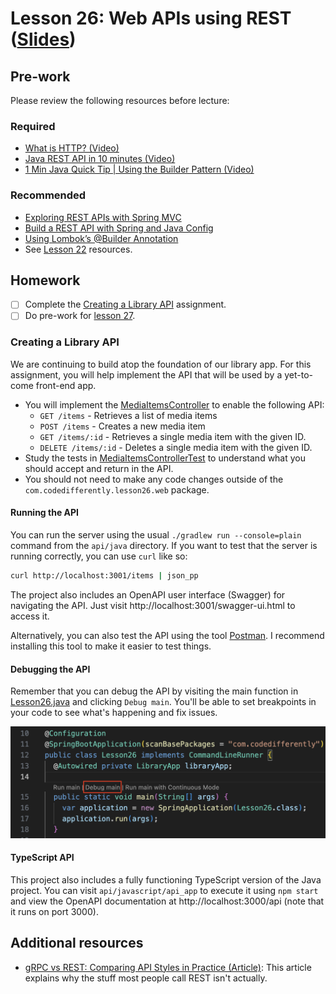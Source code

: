 # Lesson 26: Web APIs using REST ([Slides](https://code-differently.github.io/code-society-25-2/slides/#/lesson_26))

## Pre-work

Please review the following resources before lecture:

### Required

* [What is HTTP? (Video)](https://www.youtube.com/watch?v=XdWpdDUUbsw)
* [Java REST API in 10 minutes (Video)](https://www.youtube.com/watch?v=m2aqTS3EYnE)
* [1 Min Java Quick Tip | Using the Builder Pattern (Video)](https://www.youtube.com/watch?v=BDYSveH9Q14)

### Recommended

* [Exploring REST APIs with Spring MVC](https://www.developer.com/java/exploring-rest-apis-with-spring-mvc/)
* [Build a REST API with Spring and Java Config](https://www.baeldung.com/building-a-restful-web-service-with-spring-and-java-based-configuration)
* [Using Lombok’s @Builder Annotation](https://www.baeldung.com/lombok-builder)
* See [Lesson 22](/lesson_22/README.md) resources.

## Homework

- [ ] Complete the [Creating a Library API](#creating-a-library-api) assignment.
- [ ] Do pre-work for [lesson 27](/lesson_27/).

### Creating a Library API

We are continuing to build atop the foundation of our library app. For this assignment, you will help implement the API that will be used by a yet-to-come front-end app.

* You will implement the [MediaItemsController][controller-file] to enable the following API:
   * `GET /items` - Retrieves a list of media items
   * `POST /items` - Creates a new media item
   * `GET /items/:id` - Retrieves a single media item with the given ID.
   * `DELETE /items/:id` - Deletes a single media item with the given ID.
* Study the tests in [MediaItemsControllerTest][controller-test-file] to understand what you should accept and return in the API.
* You should not need to make any code changes outside of the `com.codedifferently.lesson26.web` package.

#### Running the API

You can run the server using the usual `./gradlew run --console=plain` command from the `api/java` directory. If you want to test that the server is running correctly, you can use `curl` like so:

```bash
curl http://localhost:3001/items | json_pp
```

The project also includes an OpenAPI user interface (Swagger) for navigating the API. Just visit http://localhost:3001/swagger-ui.html to access it.

Alternatively, you can also test the API using the tool [Postman][postman-link]. I recommend installing this tool to make it easier to test things.

#### Debugging the API

Remember that you can debug the API by visiting the main function in [Lesson26.java][main-file] and clicking `Debug main`. You'll be able to set breakpoints in your code to see what's happening and fix issues.

![Debugging the API](./debug.png)


#### TypeScript API

This project also includes a fully functioning TypeScript version of the Java project. You can visit `api/javascript/api_app` to execute it using `npm start` and view the OpenAPI documentation at http://localhost:3000/api (note that it runs on port 3000).

## Additional resources

* [gRPC vs REST: Comparing API Styles in Practice (Article)](https://dev.to/anthonydmays/grpc-vs-rest-comparing-api-styles-in-practice-4bl): This article explains why the stuff most people call REST isn't actually.

[controller-file]: ./api/java/api_app/src/main/java/com/codedifferently/lesson26/web/MediaItemsController.java
[controller-test-file]: ./api/java/api_app/src/test/java/com/codedifferently/lesson26/web/MediaItemsControllerTest.java
[postman-link]: https://www.postman.com/downloads/
[main-file]: ./api/java/api_app/src/main/java/com/codedifferently/lesson26/Lesson26.java